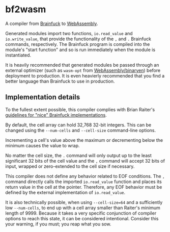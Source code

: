 # bf2wasm
A compiler from [Brainfuck](https://en.wikipedia.org/wiki/Brainfuck) to [WebAssembly](https://webassembly.org/).

Generated modules import two functions, `io.read_value` and `io.write_value`, that provide the functionality of the `,` and `.` Brainfuck commands, respectively. The Brainfuck program is compiled into the module's "start function" and so is run immediately when the module is instantiated.

It is heavily recommended that generated modules be passed through an external optimizer (such as `wasm-opt` from [WebAssembly/binaryen](https://github.com/WebAssembly/binaryen/)) before deployment to production. It is even heavierly recommended that you find a better language than Brainfuck to use in production.

## Implementation details
To the fullest extent possible, this compiler complies with Brian Raiter's [guidelines for "nice" Brainfuck implementations](https://www.muppetlabs.com/~breadbox/bf/standards.html).

By default, the cell array can hold 32,768 32-bit integers. This can be changed using the `--num-cells` and `--cell-size` command-line options.

Incrementing a cell's value above the maximum or decrementing below the minimum causes the value to wrap.

No matter the cell size, the `.` command will only output up to the least significant 32 bits of the cell value and the `,` command will accept 32 bits of input, wrapped or zero-extended to the cell size if necessary.

This compiler does not define any behavior related to EOF conditions. The `,` command directly calls the imported `io.read_value` function and places its return value in the cell at the pointer. Therefore, any EOF behavior must be defined by the external implementation of `io.read_value`.

It is also technically possible, when using `--cell-size=64` and a sufficiently low `--num-cells`, to end up with a cell array smaller than Raiter's minimum length of 9999. Because it takes a very specific conjunction of compiler options to reach this state, it can be considered intentional. Consider this your warning, if you must; you reap what you sow.